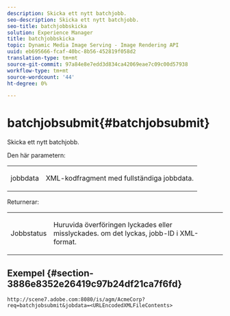 ```yaml
---
description: Skicka ett nytt batchjobb.
seo-description: Skicka ett nytt batchjobb.
seo-title: batchjobbskicka
solution: Experience Manager
title: batchjobbskicka
topic: Dynamic Media Image Serving - Image Rendering API
uuid: eb695666-fcaf-40bc-8b56-452819f058d2
translation-type: tm+mt
source-git-commit: 97a84e8e7edd3d834ca42069eae7c09c00d57938
workflow-type: tm+mt
source-wordcount: '44'
ht-degree: 0%

---
```



# batchjobsubmit{#batchjobsubmit}

Skicka ett nytt batchjobb.

Den här parametern:

<table id="simpletable_11A94D630A21426F9A1CEF5EB3B9E789"> 
 <tr class="strow"> 
  <td class="stentry"> <p> <span class="codeph"> jobbdata  </span> </p> </td> 
  <td class="stentry"> <p>XML-kodfragment med fullständiga jobbdata. </p> </td> 
 </tr> 
</table>

Returnerar:

<table id="simpletable_7C82E4A8520440F5A5ABBC1BCB286AB2"> 
 <tr class="strow"> 
  <td class="stentry"> <p>Jobbstatus </p> </td> 
  <td class="stentry"> <p>Huruvida överföringen lyckades eller misslyckades. om det lyckas, jobb-ID i XML-format. </p> </td> 
 </tr> 
</table>

## Exempel {#section-3886e8352e26419c97b24df21ca7f6fd}

`http://scene7.adobe.com:8080/is/agm/AcmeCorp?req=batchjobsubmit&jobdata=<URLEncodedXMLFileContents>`
